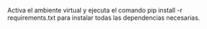 Activa el ambiente virtual y ejecuta el comando pip install -r requirements.txt para instalar todas las dependencias necesarias.